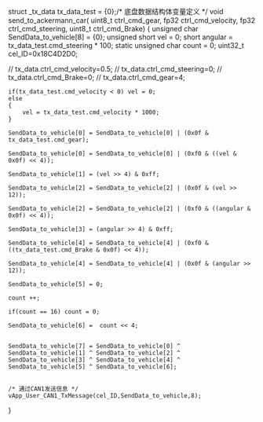 struct _tx_data tx_data_test = {0};/* 底盘数据结构体变量定义 */
void send_to_ackermann_car(	uint8_t    ctrl_cmd_gear,
                            fp32       ctrl_cmd_velocity,
                            fp32      ctrl_cmd_steering,
                            uint8_t    ctrl_cmd_Brake)
{
	unsigned char SendData_to_vehicle[8] = {0};
  unsigned short vel = 0;
	short angular = tx_data_test.cmd_steering * 100;
	static unsigned char count = 0;
  uint32_t cel_ID=0x18C4D2D0;
	
//	tx_data.ctrl_cmd_velocity=0.5;
//  tx_data.ctrl_cmd_steering=0;
//	tx_data.ctrl_cmd_Brake=0;
//	tx_data.ctrl_cmd_gear=4;
	
	
	if(tx_data_test.cmd_velocity < 0) vel = 0;
	else
	{
		vel = tx_data_test.cmd_velocity * 1000;
	}

	SendData_to_vehicle[0] = SendData_to_vehicle[0] | (0x0f & tx_data_test.cmd_gear);
	
	SendData_to_vehicle[0] = SendData_to_vehicle[0] | (0xf0 & ((vel & 0x0f) << 4));

	SendData_to_vehicle[1] = (vel >> 4) & 0xff;

	SendData_to_vehicle[2] = SendData_to_vehicle[2] | (0x0f & (vel >> 12));

	SendData_to_vehicle[2] = SendData_to_vehicle[2] | (0xf0 & ((angular & 0x0f) << 4));

	SendData_to_vehicle[3] = (angular >> 4) & 0xff;

	SendData_to_vehicle[4] = SendData_to_vehicle[4] | (0xf0 & ((tx_data_test.cmd_Brake & 0x0f) << 4));

	SendData_to_vehicle[4] = SendData_to_vehicle[4] | (0x0f & (angular >> 12));

	SendData_to_vehicle[5] = 0;

	count ++;

	if(count == 16)	count = 0;

	SendData_to_vehicle[6] =  count << 4;
	

	SendData_to_vehicle[7] = SendData_to_vehicle[0] ^ SendData_to_vehicle[1] ^ SendData_to_vehicle[2] ^ SendData_to_vehicle[3] ^ SendData_to_vehicle[4] ^ SendData_to_vehicle[5] ^ SendData_to_vehicle[6];


	/* 通过CAN1发送信息 */
	vApp_User_CAN1_TxMessage(cel_ID,SendData_to_vehicle,8);
}
